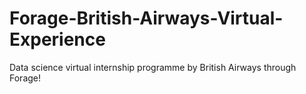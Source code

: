# Forage-British-Airways-Virtual-Experience
Data science virtual internship programme by British Airways through Forage!
